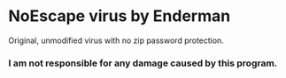 # NoEscape virus by Enderman
Original, unmodified virus with no zip password protection.

### I am not responsible for any damage caused by this program.
